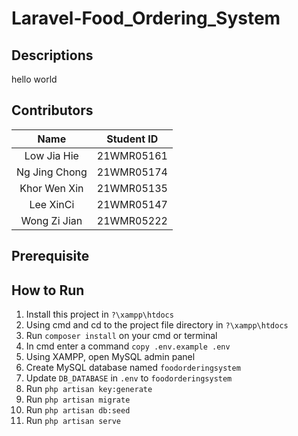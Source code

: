 # Laravel-Food_Ordering_System
## Descriptions
 hello world
## Contributors
| Name | Student ID |
| :---: | :---: |
| Low Jia Hie | 21WMR05161 |
| Ng Jing Chong | 21WMR05174 |
| Khor Wen Xin | 21WMR05135 |
| Lee XinCi | 21WMR05147 |
| Wong Zi Jian | 21WMR05222 |

## Prerequisite

## How to Run
 1. Install this project in `?\xampp\htdocs`
 2. Using cmd and cd to the project file directory in `?\xampp\htdocs`
 3. Run `composer install` on your cmd or terminal
 4. In cmd enter a command `copy .env.example .env`
 5. Using XAMPP, open MySQL admin panel
 6. Create MySQL database named `foodorderingsystem`
 7. Update `DB_DATABASE` in `.env` to `foodorderingsystem`
 8. Run `php artisan key:generate`
 9. Run `php artisan migrate`
 10. Run `php artisan db:seed`
 11. Run `php artisan serve` 